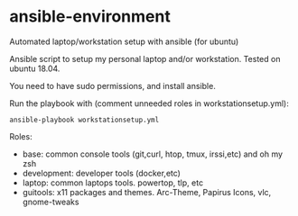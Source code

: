 # ansible-environment
Automated laptop/workstation setup with ansible (for ubuntu)

Ansible script to setup my personal laptop and/or workstation. Tested on ubuntu 18.04.

You need to have sudo permissions, and install ansible.

Run the playbook with (comment unneeded roles in workstationsetup.yml):


    ansible-playbook workstationsetup.yml

Roles:

- base: common console tools (git,curl, htop, tmux, irssi,etc) and oh my zsh
- development: developer tools (docker,etc)
- laptop: common laptops tools. powertop, tlp, etc
- guitools: x11 packages and themes. Arc-Theme, Papirus Icons, vlc, gnome-tweaks

